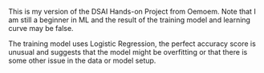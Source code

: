 This is my version of the DSAI Hands-on Project from Oemoem.
Note that I am still a beginner in ML and the result of the training model and learning curve may be false.

The training model uses Logistic Regression, the perfect accuracy score is unusual and suggests that the model might be overfitting or that there is some other issue in the data or model setup.
